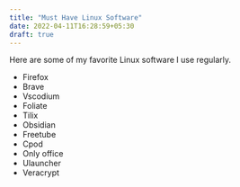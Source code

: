 ```yaml
---
title: "Must Have Linux Software"
date: 2022-04-11T16:28:59+05:30
draft: true
---
```


Here are some of my favorite Linux software I use regularly. 

<!--more-->

- Firefox
- Brave
- Vscodium
- Foliate
- Tilix
- Obsidian
- Freetube
- Cpod
- Only office
- Ulauncher
- Veracrypt

